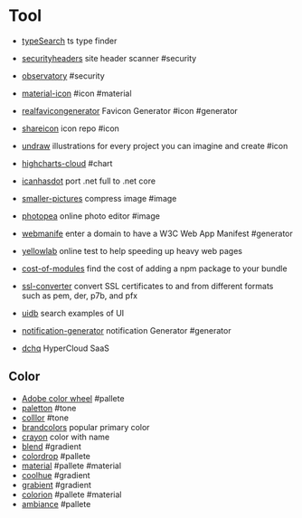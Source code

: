 # Tool

+ [typeSearch](//microsoft.github.io/TypeSearch) ts type finder
+ [securityheaders](//securityheaders.io) site header scanner #security
+ [observatory](https://observatory.mozilla.org) #security

+ [material-icon](//material.io/icons) #icon #material
+ [realfavicongenerator](//realfavicongenerator.net) Favicon Generator #icon #generator
+ [shareicon](//www.shareicon.net) icon repo #icon
+ [undraw](//undraw.co/illustrations) illustrations for every project you can imagine and create #icon

+ [highcharts-cloud](//cloud.highcharts.com) #chart
+ [icanhasdot](//icanhasdot.net) port .net full to .net core
+ [smaller-pictures](//smaller-pictures.appspot.com) compress image #image
+ [photopea](//www.photopea.com) online photo editor #image

+ [webmanife](//webmanife.st) enter a domain to have a W3C Web App Manifest #generator
+ [yellowlab](//yellowlab.tools) online test to help speeding up heavy web pages
+ [cost-of-modules](//cost-of-modules.herokuapp.com) find the cost of adding a npm package to your bundle
+ [ssl-converter](//www.sslshopper.com/ssl-converter.html) convert SSL certificates to and from different formats such as pem, der, p7b, and pfx
+ [uidb](//uidb.io) search examples of UI
+ [notification-generator](//tests.peter.sh/notification-generator) notification Generator #generator
+ [dchq](https://www.dchq.io) HyperCloud SaaS

## Color
+ [Adobe color wheel](//color.adobe.com/create/color-wheel) #pallete
+ [paletton](http://paletton.com) #tone
+ [colllor](http://colllor.com) #tone
+ [brandcolors](//brandcolors.net) popular primary color
+ [crayon](http://riccardoscalco.github.io/crayon) color with name
+ [blend](http://www.colinkeany.com/blend) #gradient
+ [colordrop](//colordrop.io) #pallete
+ [material](//material.io/guidelines/style/color.html) #pallete #material
+ [coolhue](//webkul.github.io/coolhue) #gradient
+ [grabient](//www.grabient.com) #gradient
+ [colorion](//material.colorion.co) #pallete #material
+ [ambiance](http://ambiance.somethingjustlikethis.com) #pallete
